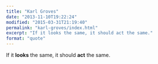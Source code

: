 ```yaml
---
title: "Karl Groves"
date: "2013-11-10T19:22:24"
modified: "2015-03-31T21:19:40"
permalink: "karl-groves/index.html"
excerpt: "If it looks the same, it should act the same."
format: "quote"
---
```

If it **looks** the same, it should **act** the same.